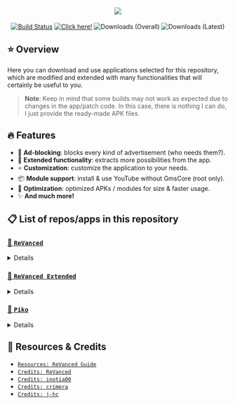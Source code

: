 <h1 align="center">
    <picture>
        <img src="https://readme-typing-svg.demolab.com?font=Google+Sans&size=25&pause=1000&color=F70000&center=true&vCenter=true&random=false&width=435&lines=%F0%9F%8C%90+ReVancedX+APK's+Repo">
    </picture>
</h1>

<p align="center">
    <a href="https://github.com/krvstek/rvx-apks/actions/workflows//build.yml"><img alt="Build Status" src="https://github.com/krvstek/rvx-apks/actions/workflows/build.yml/badge.svg"></a>
    <a href="https://github.com/krvstek/rvx-apks/releases/latest"><img alt="Click here!" src="https://img.shields.io/github/release-date/krvstek/rvx-apks?display_date=created_at&logo=android&label=Latest%20Release"></a>
    <img alt="Downloads (Overall)" src="https://img.shields.io/github/downloads/krvstek/rvx-apks/total?logo=simpleanalytics&logoColor=%23FFFFFF&label=Downloads%20(Overall)">
    <img alt="Downloads (Latest)" src="https://img.shields.io/github/downloads/krvstek/rvx-apks/latest/total?sort=semver&logo=simpleanalytics&logoColor=%23FFFFFF&label=Downloads%20(Latest)">
</p>

## ⭐ Overview
Here you can download and use applications selected for this repository, which are modified and extended with many functionalities that will certainly be useful to you.

> **Note**: Keep in mind that some builds may not work as expected due to changes in the app/patch code. In this case, there is nothing I can do, I just provide the ready-made APK files.

## 🔥 Features
- 🛑 **Ad-blocking**: blocks every kind of advertisement (who needs them?).
- 🚀 **Extended functionality**: extracts more possibilities from the app.
- ⭐ **Customization**: customize the application to your needs.
- 📦 **Module support**: install & use YouTube without GmsCore (root only).
- 💉 **Optimization**: optimized APKs / modules for size & faster usage.
- ✨ **And much more!**

## 📋 List of repos/apps in this repository
### [🧩 `ReVanced`](https://github.com/ReVanced/revanced-patches)
<details>

- <picture><img src="https://play-lh.googleusercontent.com/LdBITldj-tJxqLm-CsWSbnt4BMo2gk53cgM7mWIL-zn44m1ywLyQgxRsHKqp8r0qceXs=s48-rw" width="20" height="20"></picture> [`TikTok`](https://play.google.com/store/apps/details?id=com.zhiliaoapp.musically)
- <picture><img src="https://play-lh.googleusercontent.com/vIMymGDzl2arE2styucCrIO35Qv6yX7iJJYZGmIUMXXV_mT5OyR5MjpkfHFB3tc8bA=s48-rw" width="20" height="20"></picture> [`Duolingo`](https://play.google.com/store/apps/details?id=com.duolingo)
</details>

### [🧩 `ReVanced Extended`](https://github.com/inotia00/revanced-patches)
<details>

- <picture><img src="https://play-lh.googleusercontent.com/lMoItBgdPPVDJsNOVtP26EKHePkwBg-PkuY9NOrc-fumRtTFP4XhpUNk_22syN4Datc=s48-rw" width="20" height="20"></picture> [`YouTube`](https://play.google.com/store/apps/details?id=com.google.android.youtube)
- <picture><img src="https://play-lh.googleusercontent.com/GnYnNfKBr2nysHBYgYRCQtcv_RRNN0Sosn47F5ArKJu89DMR3_jHRAazoIVsPUoaMg=s48-rw" width="20" height="20"></picture> [`YouTube Music`](https://play.google.com/store/apps/details?id=com.google.android.apps.youtube.music)
- <picture><img src="https://play-lh.googleusercontent.com/6Bexlvoh-v0z0YnxzXo_U5e5A6UdAETe8pIYyQ2E2KfhVf2BK5J83pFXKZbt125FHHQ=s48-rw" width="20" height="20"></picture> [`Reddit`](https://play.google.com/store/apps/details?id=com.reddit.frontpage)
</details>

### [🧩 `Piko`](https://github.com/crimera/piko)
<details>

- <picture><img src="https://play-lh.googleusercontent.com/XyI6Hyz9AFg7E_joVzX2zh6CpWm9B2DG2JuEz5meCFVm4-wTKTnHgqbmg62iFKe4Gzca=s48-rw" width="20" height="20"></picture> [`X (Twitter)`](https://play.google.com/store/apps/details?id=com.twitter.android)
</details>

## 📜 Resources & Credits
- [`Resources: ReVanced Guide`](https://kazimmt.github.io)
- [`Credits: ReVanced`](https://github.com/revanced)
- [`Credits: inotia00`](https://github.com/inotia00)
- [`Credits: crimera`](https://github.com/crimera)
- [`Credits: j-hc`](https://github.com/j-hc)